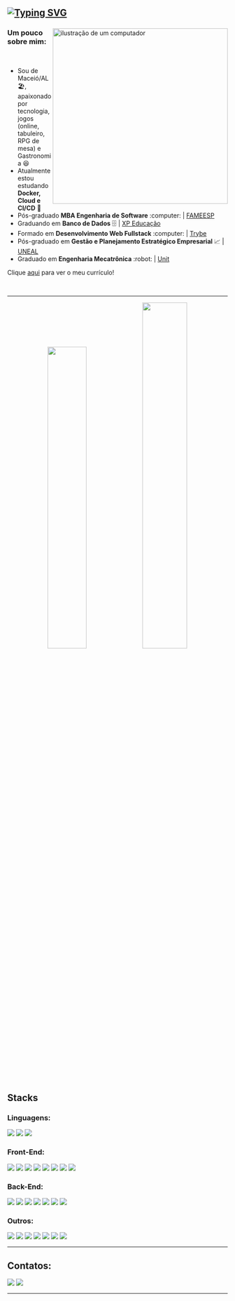 ## [![Typing SVG](https://readme-typing-svg.demolab.com?font=Indie+Flower&size=40&pause=1000&color=00f&background=fff&vCenter=true&width=1200&height=60&lines=%F0%9F%91%8B+Olá,+Meu+nome+é+Luiz+Filipe,+Sou+Engenheiro+de+Software)](https://git.io/typing-svg)
 
  <div>
		<img src="https://raw.githubusercontent.com/MicaelliMedeiros/micaellimedeiros/master/image/computer-illustration.png" alt="ilustração de um computador" min-width="400px" max-width="400px" width="400px" align="right">
    <h3>Um pouco sobre mim:</h3>
    <br>
    <ul>
      <li>Sou de Maceió/AL 🏖️, apaixonado por tecnologia, jogos (online, tabuleiro, RPG de mesa) e Gastronomia 😆  </li>
      <li>Atualmente estou estudando <strong>Docker, Cloud e CI/CD</strong> 🌱</li>
	  <li>Pós-graduado <strong>MBA Engenharia de Software</strong> :computer: | <a href="https://faculdademetropolitana.edu.br/">FAMEESP</a></li>
      <li>Graduando em <strong>Banco de Dados</strong> 🗄️ | <a href="https://www.xpeducacao.com.br/?utm_source=google&utm_medium=cpc&utm_campaign=awareness_home_xpe&utm_term=29082022&utm_content=marcaxpe&gclid=Cj0KCQjw-fmZBhDtARIsAH6H8qhEMBIZzLxoSYn65MFUMYbEkcG63bIYj-YKTmCMCeX_ReR7LqpkmQ0aAhRUEALw_wcB">XP Educação</a></li>
      <li>Formado em <strong>Desenvolvimento Web Fullstack</strong> :computer: | <a href="https://www.betrybe.com/">Trybe</a></li>
      <li>Pós-graduado em <strong>Gestão e Planejamento Estratégico Empresarial</strong> 📈 | <a href="http://www.uneal.edu.br/">UNEAL</a></li>
      <li>Graduado em <strong>Engenharia Mecatrônica</strong> :robot: | <a href="https://www.unit.br/">Unit</a></li>
    </ul>
  </div>

Clique [aqui](https://www.canva.com/design/DAF2BQ1WzBg/bLEFxMlE2y3yGAv1CzY2bw/view?utm_content=DAF2BQ1WzBg&utm_campaign=designshare&utm_medium=link&utm_source=editor) para ver o meu currículo!

  <!-- <p>Clique 
      <a href="https://luizfilipelgs.github.io/Portfolio/#hs"           target="_blank">
         aqui
      </a>
      para ver meu porfólio web!
   </p>-->
<br>
<hr>

<div align="center">
  <img width=42% src="https://github-readme-stats.vercel.app/api/top-langs/?username=luizfilipelgs&layout=compact&langs_count=8&theme=github"/>
  <img width=45% src="http://github-profile-summary-cards.vercel.app/api/cards/productive-time?username=luizfilipelgs&theme=github&utcOffset=-3"/>
</div>

<br>

<h2>Stacks</h2>

<h3>Linguagens:</h3>
<div align="left" style="display: inline-block">
  <img src="https://img.shields.io/badge/javascript-%23323330.svg?style=for-the-badge&logo=javascript&logoColor=%23F7DF1E" />
  <img src="https://img.shields.io/badge/typescript-%23007ACC.svg?style=for-the-badge&logo=typescript&logoColor=white" />
  <img src="https://img.shields.io/badge/python-3670A0?style=for-the-badge&logo=python&logoColor=ffdd54" />
</div>

<h3>Front-End:</h3>
<div align="left" style="display: inline-block">
  <img src="https://img.shields.io/badge/react-%2320232a.svg?style=for-the-badge&logo=react&logoColor=%2361DAFB" />
  <img src="https://img.shields.io/badge/React%20Native-20232A?style=for-the-badge&logo=react&logoColor=61DAFB" />
  <img src="https://img.shields.io/badge/next.js-%23000000.svg?style=for-the-badge&logo=nextdotjs&logoColor=white" />
  <img src="https://img.shields.io/badge/redux-%23593d88.svg?style=for-the-badge&logo=redux&logoColor=white" />
  <img src="https://img.shields.io/badge/tailwindcss-%2338B2AC.svg?style=for-the-badge&logo=tailwind-css&logoColor=white" />
  <img src="https://img.shields.io/badge/MUI-%230081CB.svg?style=for-the-badge&logo=mui&logoColor=white" />
  <img src="https://img.shields.io/badge/styled--components-%23DB7093.svg?style=for-the-badge&logo=styled-components&logoColor=white" />
  <img src="https://img.shields.io/badge/figma-%23F24E1E.svg?style=for-the-badge&logo=figma&logoColor=white" />
</div>

<h3>Back-End:</h3>
<div align="left" style="display: inline-block">
  <img src="https://img.shields.io/badge/node.js-6DA55F?style=for-the-badge&logo=node.js&logoColor=white" />
  <img src="https://img.shields.io/badge/express-%23404d59.svg?style=for-the-badge&logo=express&logoColor=%2361DAFB" />
  <img src="https://img.shields.io/badge/sequelize-%2352B0E7.svg?style=for-the-badge&logo=sequelize&logoColor=white" />
  <img src="https://img.shields.io/badge/prisma-%232D3748.svg?style=for-the-badge&logo=prisma&logoColor=white" />
  <img src="https://img.shields.io/badge/nestjs-%23E0234E.svg?style=for-the-badge&logo=nestjs&logoColor=white" />
  <img src="https://img.shields.io/badge/firebase-%23FFCA28.svg?style=for-the-badge&logo=firebase&logoColor=black" />
  <img src="https://img.shields.io/badge/fastapi-%23009688.svg?style=for-the-badge&logo=fastapi&logoColor=white" />

</div>

 <!--<h3>Banco de Dados:</h3>
<div align="left" style="display: inline-block">
  <img src="https://img.shields.io/badge/mysql-%2300f.svg?style=for-the-badge&logo=mysql&logoColor=white" />
  <img src="https://img.shields.io/badge/mongodb-%234ea94b.svg?style=for-the-badge&logo=mongodb&logoColor=white" />
  <img src="https://img.shields.io/badge/sqlite-%2307405e.svg?style=for-the-badge&logo=sqlite&logoColor=white" />
  <img src="https://img.shields.io/badge/postgresql-%23316192.svg?style=for-the-badge&logo=postgresql&logoColor=white" />
</div> -->

<h3>Outros:</h3>
<div align="left" style="display: inline-block">
  <img src="https://img.shields.io/badge/git-%23F05033.svg?style=for-the-badge&logo=git&logoColor=white" />
  <img src="https://img.shields.io/badge/docker-%232496ED.svg?style=for-the-badge&logo=docker&logoColor=white" />
  <img src="https://img.shields.io/badge/jest-%23C21325.svg?style=for-the-badge&logo=jest&logoColor=white" />
  <img src="https://img.shields.io/badge/mocha-%238D6748.svg?style=for-the-badge&logo=mocha&logoColor=white" />
  <img src="https://img.shields.io/badge/pytest-%230A9EDC.svg?style=for-the-badge&logo=pytest&logoColor=white" />
  <img src="https://img.shields.io/badge/jira-%230A0FFF.svg?style=for-the-badge&logo=jira&logoColor=white" />
  <img src="https://img.shields.io/badge/eslint-%234B32C3.svg?style=for-the-badge&logo=eslint&logoColor=white" />
</div>
 <hr>
 
 ## Contatos:
 
<div align="left" style="display: inline-block"> 
  <a href="https://mail.google.com/mail/?view=cm&fs=1&to=luizfilipelgs@gmail.com"><img src="https://img.shields.io/badge/Gmail-D14836?style=for-the-badge&logo=gmail&logoColor=white"/></a>
  <a href="https://www.linkedin.com/in/luizfilipelgs/"><img src="https://img.shields.io/badge/LinkedIn-0077B5?style=for-the-badge&logo=linkedin&logoColor=white"/></a> 
</div>
   <hr>
 

 <!-- ![Snake animation](https://github.com/luizfilipelgs/luizfilipelgs/blob/output/github-contribution-grid-snake.svg)
 </p> -->
